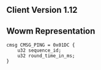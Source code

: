 ## Client Version 1.12

## Wowm Representation
```rust,ignore
cmsg CMSG_PING = 0x01DC {
    u32 sequence_id;    
    u32 round_time_in_ms;    
}

```
